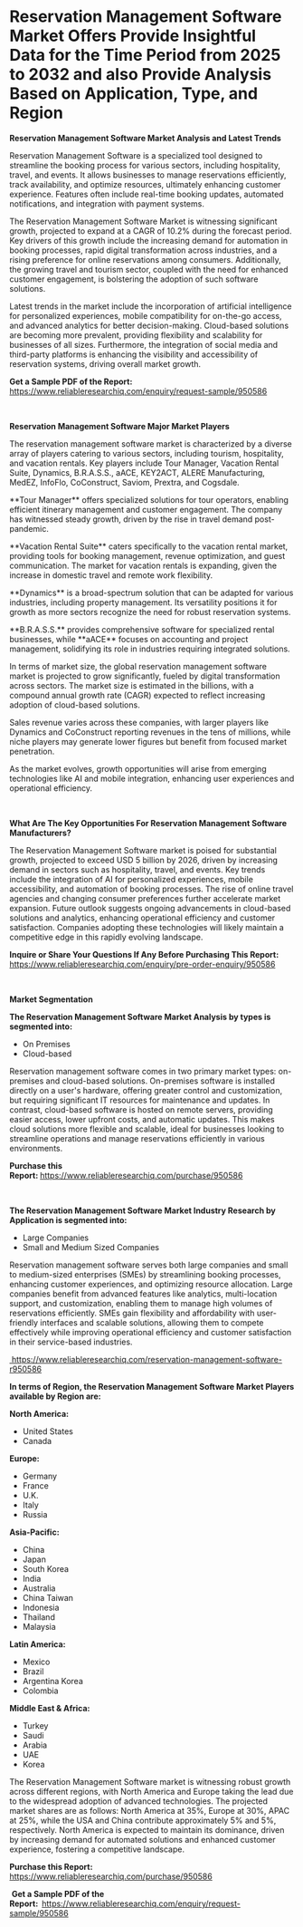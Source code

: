 <p><h1>Reservation Management Software Market Offers Provide Insightful Data for the Time Period from 2025 to 2032 and also Provide Analysis Based on Application, Type, and Region</h1></p><p><strong>Reservation Management Software Market Analysis and Latest Trends</strong></p>
<p><p>Reservation Management Software is a specialized tool designed to streamline the booking process for various sectors, including hospitality, travel, and events. It allows businesses to manage reservations efficiently, track availability, and optimize resources, ultimately enhancing customer experience. Features often include real-time booking updates, automated notifications, and integration with payment systems.</p><p>The Reservation Management Software Market is witnessing significant growth, projected to expand at a CAGR of 10.2% during the forecast period. Key drivers of this growth include the increasing demand for automation in booking processes, rapid digital transformation across industries, and a rising preference for online reservations among consumers. Additionally, the growing travel and tourism sector, coupled with the need for enhanced customer engagement, is bolstering the adoption of such software solutions.</p><p>Latest trends in the market include the incorporation of artificial intelligence for personalized experiences, mobile compatibility for on-the-go access, and advanced analytics for better decision-making. Cloud-based solutions are becoming more prevalent, providing flexibility and scalability for businesses of all sizes. Furthermore, the integration of social media and third-party platforms is enhancing the visibility and accessibility of reservation systems, driving overall market growth.</p></p>
<p><strong>Get a Sample PDF of the Report:&nbsp;</strong> <a href="https://www.reliableresearchiq.com/enquiry/request-sample/950586?utm_campaign=2769&utm_medium=2&utm_source=Github&utm_content=ia&utm_term=17042025&utm_id=reservation-management-software">https://www.reliableresearchiq.com/enquiry/request-sample/950586</a></p>
<p>&nbsp;</p>
<p><strong>Reservation Management Software Major Market Players</strong></p>
<p><p>The reservation management software market is characterized by a diverse array of players catering to various sectors, including tourism, hospitality, and vacation rentals. Key players include Tour Manager, Vacation Rental Suite, Dynamics, B.R.A.S.S., aACE, KEY2ACT, ALERE Manufacturing, MedEZ, InfoFlo, CoConstruct, Saviom, Prextra, and Cogsdale.</p><p>**Tour Manager** offers specialized solutions for tour operators, enabling efficient itinerary management and customer engagement. The company has witnessed steady growth, driven by the rise in travel demand post-pandemic. </p><p>**Vacation Rental Suite** caters specifically to the vacation rental market, providing tools for booking management, revenue optimization, and guest communication. The market for vacation rentals is expanding, given the increase in domestic travel and remote work flexibility.</p><p>**Dynamics** is a broad-spectrum solution that can be adapted for various industries, including property management. Its versatility positions it for growth as more sectors recognize the need for robust reservation systems.</p><p>**B.R.A.S.S.** provides comprehensive software for specialized rental businesses, while **aACE** focuses on accounting and project management, solidifying its role in industries requiring integrated solutions.</p><p>In terms of market size, the global reservation management software market is projected to grow significantly, fueled by digital transformation across sectors. The market size is estimated in the billions, with a compound annual growth rate (CAGR) expected to reflect increasing adoption of cloud-based solutions.</p><p>Sales revenue varies across these companies, with larger players like Dynamics and CoConstruct reporting revenues in the tens of millions, while niche players may generate lower figures but benefit from focused market penetration.</p><p>As the market evolves, growth opportunities will arise from emerging technologies like AI and mobile integration, enhancing user experiences and operational efficiency.</p></p>
<p>&nbsp;</p>
<p><strong>What Are The Key Opportunities For Reservation Management Software Manufacturers?</strong></p>
<p><p>The Reservation Management Software market is poised for substantial growth, projected to exceed USD 5 billion by 2026, driven by increasing demand in sectors such as hospitality, travel, and events. Key trends include the integration of AI for personalized experiences, mobile accessibility, and automation of booking processes. The rise of online travel agencies and changing consumer preferences further accelerate market expansion. Future outlook suggests ongoing advancements in cloud-based solutions and analytics, enhancing operational efficiency and customer satisfaction. Companies adopting these technologies will likely maintain a competitive edge in this rapidly evolving landscape.</p></p>
<p><strong>Inquire or Share Your Questions If Any Before Purchasing This Report:</strong> <a href="https://www.reliableresearchiq.com/enquiry/pre-order-enquiry/950586?utm_campaign=2769&utm_medium=2&utm_source=Github&utm_content=ia&utm_term=17042025&utm_id=reservation-management-software">https://www.reliableresearchiq.com/enquiry/pre-order-enquiry/950586</a></p>
<p>&nbsp;</p>
<p><strong>Market Segmentation</strong></p>
<p><strong>The Reservation Management Software Market Analysis by types is segmented into:</strong></p>
<p><ul><li>On Premises</li><li>Cloud-based</li></ul></p>
<p><p>Reservation management software comes in two primary market types: on-premises and cloud-based solutions. On-premises software is installed directly on a user's hardware, offering greater control and customization, but requiring significant IT resources for maintenance and updates. In contrast, cloud-based software is hosted on remote servers, providing easier access, lower upfront costs, and automatic updates. This makes cloud solutions more flexible and scalable, ideal for businesses looking to streamline operations and manage reservations efficiently in various environments.</p></p>
<p><strong>Purchase this Report:&nbsp;</strong><a href="https://www.reliableresearchiq.com/purchase/950586?utm_campaign=2769&utm_medium=2&utm_source=Github&utm_content=ia&utm_term=17042025&utm_id=reservation-management-software">https://www.reliableresearchiq.com/purchase/950586</a></p>
<p>&nbsp;</p>
<p><strong>The Reservation Management Software Market Industry Research by Application is segmented into:</strong></p>
<p><ul><li>Large Companies</li><li>Small and Medium Sized Companies</li></ul></p>
<p><p>Reservation management software serves both large companies and small to medium-sized enterprises (SMEs) by streamlining booking processes, enhancing customer experiences, and optimizing resource allocation. Large companies benefit from advanced features like analytics, multi-location support, and customization, enabling them to manage high volumes of reservations efficiently. SMEs gain flexibility and affordability with user-friendly interfaces and scalable solutions, allowing them to compete effectively while improving operational efficiency and customer satisfaction in their service-based industries.</p></p>
<p><a href="https://www.reliableresearchiq.com/reservation-management-software-r950586?utm_campaign=2769&utm_medium=2&utm_source=Github&utm_content=ia&utm_term=17042025&utm_id=reservation-management-software">&nbsp;https://www.reliableresearchiq.com/reservation-management-software-r950586</a></p>
<p><strong>In terms of Region, the Reservation Management Software Market Players available by Region are:</strong></p>
<p>
    <p> <strong> North America: </strong>
        <ul>
            <li>United States</li>
            <li>Canada</li>
        </ul>
        </p> 
    <p> <strong> Europe: </strong>
        <ul>
            <li>Germany</li>
            <li>France</li>
            <li>U.K.</li>
            <li>Italy</li>
            <li>Russia</li>
        </ul>
        </p> 
    <p> <strong> Asia-Pacific: </strong>
        <ul>
            <li>China</li>
            <li>Japan</li>
            <li>South Korea</li>
            <li>India</li>
            <li>Australia</li>
            <li>China Taiwan</li>
            <li>Indonesia</li>
            <li>Thailand</li>
            <li>Malaysia</li>
        </ul>
        </p> 
    <p> <strong> Latin America: </strong>
        <ul>
            <li>Mexico</li>
            <li>Brazil</li>
            <li>Argentina Korea</li>
            <li>Colombia</li>
        </ul>
        </p> 
    <p> <strong> Middle East & Africa: </strong>
        <ul>
            <li>Turkey</li>
            <li>Saudi</li>
            <li>Arabia</li>
            <li>UAE</li>
            <li>Korea</li>
        </ul>
    </p>
    </p>
<p><p>The Reservation Management Software market is witnessing robust growth across different regions, with North America and Europe taking the lead due to the widespread adoption of advanced technologies. The projected market shares are as follows: North America at 35%, Europe at 30%, APAC at 25%, while the USA and China contribute approximately 5% and 5%, respectively. North America is expected to maintain its dominance, driven by increasing demand for automated solutions and enhanced customer experience, fostering a competitive landscape.</p></p>
<p><strong>Purchase this Report: </strong><a href="https://www.reliableresearchiq.com/purchase/950586?utm_campaign=2769&utm_medium=2&utm_source=Github&utm_content=ia&utm_term=17042025&utm_id=reservation-management-software">https://www.reliableresearchiq.com/purchase/950586</a></p>
<p>&nbsp;<strong>Get a Sample PDF of the Report:&nbsp;&nbsp;</strong><a href="https://www.reliableresearchiq.com/enquiry/request-sample/950586?utm_campaign=2769&utm_medium=2&utm_source=Github&utm_content=ia&utm_term=17042025&utm_id=reservation-management-software">https://www.reliableresearchiq.com/enquiry/request-sample/950586</a></p>
<p><strong></strong></p>
<p><p></p><p></p><p></p></p>